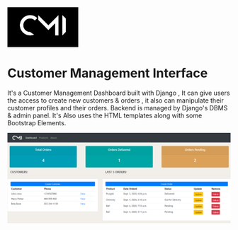 <img src="/static/images/logo_top.png" height=90px width=160px />

# Customer Management Interface

<p>It's a Customer Management Dashboard built with Django , It can give users the access to create new customers & orders , it also can manipulate their customer profiles and their orders. Backend is managed by Django's DBMS & admin panel. It's Also uses the HTML templates along with some Bootstrap Elements.</p>

![screenshot](/static/images/splash.png)
